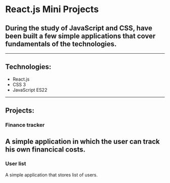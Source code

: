 # React.js Mini Projects
## During the study of JavaScript and CSS, have been built a few simple applications that cover fundamentals of the technologies.
---

## Technologies:

- React.js
- CSS 3
- JavaScript ES22

---
## Projects:

### **Finance tracker**

A simple application in which the user can track his own financical costs.
---

### **User list**

A simple application that stores list of users.